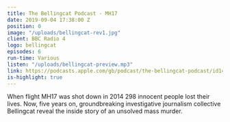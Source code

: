 ```yaml
---
title: The Bellingcat Podcast - MH17
date: 2019-09-04 17:38:00 Z
position: 0
image: "/uploads/bellingcat-rev1.jpg"
client: BBC Radio 4
logo: bellingcat
episodes: 6
run-time: Various
listen: "/uploads/bellingcat-preview.mp3"
link: https://podcasts.apple.com/gb/podcast/the-bellingcat-podcast/id1472354896
is-highlight: true
---
```


When flight MH17 was shot down in 2014 298 innocent people lost their lives. Now, five years on, groundbreaking investigative journalism collective Bellingcat reveal the inside story of an unsolved mass murder. 